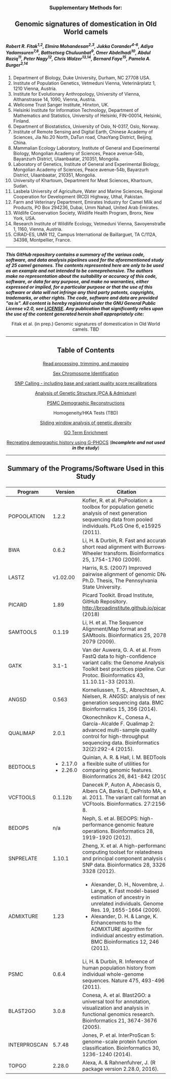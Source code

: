 <h3><p align="center">Supplementary Methods for:</p></h3>
<h2><p align="center">Genomic signatures of domestication in Old World camels</p></h2>

<I><h5>Robert R. Fitak<sup>1,2</sup>, Elmira Mohandesan<sup>2,3</sup>, Jukka Corander<sup>4-6</sup>, Adiya Yadamsuren<sup>7,8</sup>, Battsetseg Chuluunbat<sup>9</sup>, Omer Abdelhadi<sup>10</sup>, Abdul Raziq<sup>11</sup>, Peter Nagy<sup>12</sup>, Chris Walzer<sup>13,14</sup>, Bernard Faye<sup>15</sup>, Pamela A. Burger<sup>2,14</sup></h5></I>

1. Department of Biology, Duke University, Durham, NC 27708 USA.
2. Institute of Population Genetics, Vetmeduni Vienna, Veterinärplatz 1, 1210 Vienna, Austria.
3. Institute for Evolutionary Anthropology, University of Vienna, Althanstrasse 14, 1090, Vienna, Austria.
4. Wellcome Trust Sanger Institute, Hinxton, UK.
5. Helsinki Institute for Information Technology, Department of Mathematics and Statistics, University of Helsinki, FIN-00014, Helsinki, Finland.
6. Department of Biostatistics, University of Oslo, N-0317, Oslo, Norway.
7. Institute of Remote Sensing and Digital Earth, Chinese Academy of Sciences, Jia No.20 North, DaTun road, ChaoYang District, Beijing, China.
8. Mammalian Ecology Laboratory, Institute of General and Experimental Biology, Mongolian Academy of Sciences, Peace avenue-54b, Bayanzurh District, Ulaanbaatar, 210351, Mongolia.
9. Laboratory of Genetics, Institute of General and Experimental Biology, Mongolian Academy of Sciences, Peace avenue-54b, Bayarzurh District, Ulaanbaatar, 210351, Mongolia.
 10. University of Khartoum, Department for Meat Sciences, Khartoum, Sudan.
11. Lasbela University of Agriculture, Water and Marine Sciences, Regional Cooperation for Development (RCD) Highway, Uthal, Pakistan.
12. Farm and Veterinary Department, Emirates Industry for Camel Milk and Products, PO Box 294236, Dubai, Umm Nahad, United Arab Emirates.
13. Wildlife Conservation Society, Wildlife Health Program, Bronx, New York, USA.
14. Research Institute of Wildlife Ecology, Vetmeduni Vienna, Savoyenstraße 1, 1160, Vienna, Austria.
15. CIRAD-ES, UMR 112, Campus International de Baillarguet, TA C/112A, 34398, Montpellier, France.

***
___This GitHub repository contains a summary of the various code, software, and data analysis pipelines used for the aforementioned study of 25 camel genomes. The contents represented here are only to be used as an example and not intended to be comeprehensive. The authors make no representation about the suitability or accuracy of this code, software, or data for any purpose, and make no warranties, either expressed or implied, for a particular purpose or that the use of this software or data will not infringe any third party patents, copyrights, trademarks, or other rights. The code, software and data are provided "as is". All content is hereby registered under the GNU General Public License v2.0, see [LICENSE](./LICENSE). Any publication that significantly relies upon the use of the content generated herein shall appropriately cite:___

<p align="center">Fitak et al. (in prep.) Genomic signatures of domestication in Old World camels. TBD</p>

***
  
<h2><p align="center">Table of Contents</p></h2>
<div align="center">
 
[Read processing, trimming, and mapping](./read_processing.md)

[Sex Chromosome Identification](./xy-scaffolds.md)

[SNP Calling - including base and variant quality score recalibrations](./SNP-calling.md)

[Analysis of Genetic Structure (PCA & Admixture)](./admixture.md)

[PSMC Demographic Reconstructions](./psmc.md)

Homogeneity/HKA Tests (TBD)

[Sliding window analysis of genetic diversity](./window_diversity.md)

[GO Term Enrichment](./GO_enrichment.md)

[Recreating demographic history using G-PHOCS](./g-phocs.md) \(___Incomplete and not used in the study___\)

</div>

***

<h2><p align="center">Summary of the Programs/Software Used in this Study</p></h2>  

| Program | Version | Citation |
| --- | --- | --- |
| POPOOLATION | 1.2.2 | Kofler, R. et al. PoPoolation: a toolbox for population genetic analysis of next generation sequencing data from pooled individuals. PLoS One 6, e15925 (2011). |
| BWA | 0.6.2 | Li, H. & Durbin, R. Fast and accurate short read alignment with Burrows-Wheeler transform. Bioinformatics 25, 1754-1760 (2009). |
| LASTZ | v1.02.00 | Harris, R.S. (2007) Improved pairwise alignment of genomic DNA. Ph.D. Thesis, The Pennsylvania State University. |
| PICARD | 1.89 | Picard Toolkit. Broad Institute, GitHub Repository. http://broadinstitute.github.io/picard/ (2018) |
| SAMTOOLS | 0.1.19 | Li, H. et al. The Sequence Alignment/Map format and SAMtools. Bioinformatics 25, 2078-2079 (2009). |
| GATK | 3.1-1 | Van der Auwera, G. A. et al. From FastQ data to high-confidence variant calls: the Genome Analysis Toolkit best practices pipeline. Curr. Protoc. Bioinformatics 43, 11.10.11-33 (2013). |
| ANGSD | 0.563 | Korneliussen, T. S., Albrechtsen, A. & Nielsen, R. ANGSD: analysis of next generation sequencing data. BMC Bioinformatics 15, 356 (2014). |
| QUALIMAP | 2.0.1 | Okonechnikov K., Conesa A., García-Alcalde F. Qualimap 2: advanced multi-sample quality control for high-throughput sequencing data. Bioinformatics 32(2):292-4 (2015). |
| BEDTOOLS | <ul><li>2.17.0</li><li>2.26.0</li></ul> | Quinlan, A. R. & Hall, I. M. BEDTools: a flexible suite of utilities for comparing genomic features. Bioinformatics 26, 841-842 (2010). |
| VCFTOOLS | 0.1.12b | Danecek P, Auton A, Abecasis G, Albers CA, Banks E, DePristo MA, et al. 2011. The variant call format and VCFtools. Bioinformatics. 27:2156–8. |
| BEDOPS | n/a | Neph, S. et al. BEDOPS: high-performance genomic feature operations. Bioinformatics 28, 1919-1920 (2012). |
| SNPRELATE | 1.10.1 | Zheng, X. et al. A high-performance computing toolset for relatedness and principal component analysis of SNP data. Bioinformatics 28, 3326-3328 (2012). |
| ADMIXTURE | 1.23 | <ul><li>Alexander, D. H., Novembre, J. & Lange, K. Fast model-based estimation of ancestry in unrelated individuals. Genome Res. 19, 1655-1664 (2009).</li><li>Alexander, D. H. & Lange, K. Enhancements to the ADMIXTURE algorithm for individual ancestry estimation. BMC Bioinformatics 12, 246 (2011).</li></ul> |
| PSMC | 0.6.4 | Li, H. & Durbin, R. Inference of human population history from individual whole-genome sequences. Nature 475, 493-496 (2011). |
| BLAST2GO | 3.0.8 | Conesa, A. et al. Blast2GO: a universal tool for annotation, visualization and analysis in functional genomics research. Bioinformatics 21, 3674-3676 (2005). |
| INTERPROSCAN | 5.7.48 | Jones, P. et al. InterProScan 5: genome-scale protein function classification. Bioinformatics 30, 1236-1240 (2014). |
| TOPGO | 2.28.0 | Alexa, A. & Rahnenfuhrer, J. (R package version 2.28.0, 2016). |
